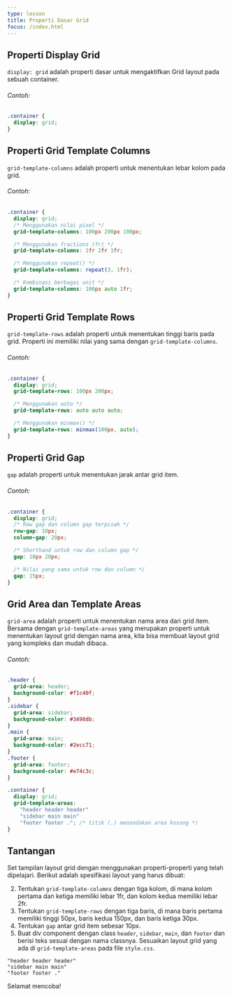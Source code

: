 ```yaml
---
type: lesson
title: Properti Dasar Grid
focus: /index.html
---
```


## Properti Display Grid

`display: grid` adalah properti dasar untuk mengaktifkan Grid layout pada sebuah container.

###### Contoh:

```css
.container {
  display: grid;
}
```

## Properti Grid Template Columns

`grid-template-columns` adalah properti untuk menentukan lebar kolom pada grid.

###### Contoh:

```css
.container {
  display: grid;
  /* Menggunakan nilai pixel */
  grid-template-columns: 100px 200px 100px;

  /* Menggunakan fractions (fr) */
  grid-template-columns: 1fr 2fr 1fr;

  /* Menggunakan repeat() */
  grid-template-columns: repeat(3, 1fr);

  /* Kombinasi berbagai unit */
  grid-template-columns: 100px auto 1fr;
}
```

## Properti Grid Template Rows

`grid-template-rows` adalah properti untuk menentukan tinggi baris pada grid. Properti ini memiliki nilai yang sama dengan `grid-template-columns`.

###### Contoh:

```css
.container {
  display: grid;
  grid-template-rows: 100px 200px;

  /* Menggunakan auto */
  grid-template-rows: auto auto auto;

  /* Menggunakan minmax() */
  grid-template-rows: minmax(100px, auto);
}
```

## Properti Grid Gap

`gap` adalah properti untuk menentukan jarak antar grid item.

###### Contoh:

```css
.container {
  display: grid;
  /* Row gap dan column gap terpisah */
  row-gap: 10px;
  column-gap: 20px;

  /* Shorthand untuk row dan column gap */
  gap: 10px 20px;

  /* Nilai yang sama untuk row dan column */
  gap: 15px;
}
```

## Grid Area dan Template Areas

`grid-area` adalah properti untuk menentukan nama area dari grid item. Bersama dengan `grid-template-areas` yang merupakan properti untuk menentukan layout grid dengan nama area, kita bisa membuat layout grid yang kompleks dan mudah dibaca.

###### Contoh:

```css
.header {
  grid-area: header;
  background-color: #f1c40f;
}
.sidebar {
  grid-area: sidebar;
  background-color: #3498db;
}
.main {
  grid-area: main;
  background-color: #2ecc71;
}
.footer {
  grid-area: footer;
  background-color: #e74c3c;
}

.container {
  display: grid;
  grid-template-areas:
    "header header header"
    "sidebar main main"
    "footer footer ."; /* titik (.) menandakan area kosong */
}
```

## Tantangan

Set tampilan layout grid dengan menggunakan properti-properti yang telah dipelajari. Berikut adalah spesifikasi layout yang harus dibuat:

2. Tentukan `grid-template-columns` dengan tiga kolom, di mana kolom pertama dan ketiga memiliki lebar 1fr, dan kolom kedua memiliki lebar 2fr.
3. Tentukan `grid-template-rows` dengan tiga baris, di mana baris pertama memiliki tinggi 50px, baris kedua 150px, dan baris ketiga 30px.
4. Tentukan `gap` antar grid item sebesar 10px.
5. Buat div component dengan class `header`, `sidebar`, `main`, dan `footer` dan berisi teks sesuai dengan nama classnya. Sesuaikan layout grid yang ada di `grid-template-areas` pada file `style.css`.

```
"header header header"
"sidebar main main"
"footer footer ."
```

Selamat mencoba!

